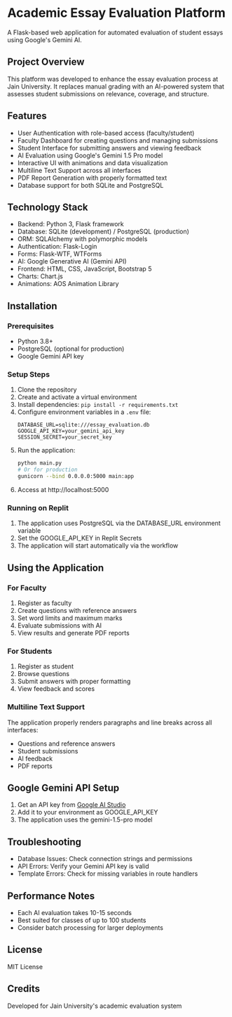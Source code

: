 # Academic Essay Evaluation Platform

A Flask-based web application for automated evaluation of student essays using Google's Gemini AI.

## Project Overview

This platform was developed to enhance the essay evaluation process at Jain University. It replaces manual grading with an AI-powered system that assesses student submissions on relevance, coverage, and structure.

## Features

- User Authentication with role-based access (faculty/student)
- Faculty Dashboard for creating questions and managing submissions
- Student Interface for submitting answers and viewing feedback
- AI Evaluation using Google's Gemini 1.5 Pro model
- Interactive UI with animations and data visualization
- Multiline Text Support across all interfaces
- PDF Report Generation with properly formatted text
- Database support for both SQLite and PostgreSQL

## Technology Stack

- Backend: Python 3, Flask framework
- Database: SQLite (development) / PostgreSQL (production)
- ORM: SQLAlchemy with polymorphic models
- Authentication: Flask-Login
- Forms: Flask-WTF, WTForms
- AI: Google Generative AI (Gemini API)
- Frontend: HTML, CSS, JavaScript, Bootstrap 5
- Charts: Chart.js
- Animations: AOS Animation Library

## Installation

### Prerequisites

- Python 3.8+
- PostgreSQL (optional for production)
- Google Gemini API key

### Setup Steps

1. Clone the repository
2. Create and activate a virtual environment
3. Install dependencies: `pip install -r requirements.txt`
4. Configure environment variables in a `.env` file:
   ```
   DATABASE_URL=sqlite:///essay_evaluation.db
   GOOGLE_API_KEY=your_gemini_api_key
   SESSION_SECRET=your_secret_key
   ```
5. Run the application:
   ```bash
   python main.py
   # Or for production
   gunicorn --bind 0.0.0.0:5000 main:app
   ```
6. Access at http://localhost:5000

### Running on Replit

1. The application uses PostgreSQL via the DATABASE_URL environment variable
2. Set the GOOGLE_API_KEY in Replit Secrets
3. The application will start automatically via the workflow

## Using the Application

### For Faculty
1. Register as faculty
2. Create questions with reference answers
3. Set word limits and maximum marks
4. Evaluate submissions with AI
5. View results and generate PDF reports

### For Students
1. Register as student
2. Browse questions
3. Submit answers with proper formatting
4. View feedback and scores

### Multiline Text Support
The application properly renders paragraphs and line breaks across all interfaces:
- Questions and reference answers
- Student submissions
- AI feedback
- PDF reports

## Google Gemini API Setup
1. Get an API key from [Google AI Studio](https://ai.google.dev/)
2. Add it to your environment as GOOGLE_API_KEY
3. The application uses the gemini-1.5-pro model

## Troubleshooting

- Database Issues: Check connection strings and permissions
- API Errors: Verify your Gemini API key is valid
- Template Errors: Check for missing variables in route handlers

## Performance Notes
- Each AI evaluation takes 10-15 seconds
- Best suited for classes of up to 100 students
- Consider batch processing for larger deployments

## License
MIT License

## Credits
Developed for Jain University's academic evaluation system
